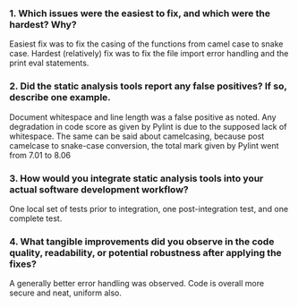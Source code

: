 ### 1. Which issues were the easiest to fix, and which were the hardest? Why?

Easiest fix was to fix the casing of the functions from camel case to snake case.
Hardest (relatively) fix was to fix the file import error handling and the print eval statements.

### 2. Did the static analysis tools report any false positives? If so, describe one example.

Document whitespace and line length was a false positive as noted. Any degradation in code score as given by Pylint is due to the supposed lack of whitespace.
The same can be said about camelcasing, because post camelcase to snake-case conversion, the total mark given by Pylint went from 7.01 to 8.06

### 3. How would you integrate static analysis tools into your actual software development workflow?

One local set of tests prior to integration, one post-integration test, and one complete test.

### 4. What tangible improvements did you observe in the code quality, readability, or potential robustness after applying the fixes?

A generally better error handling was observed. Code is overall more secure and neat, uniform also.